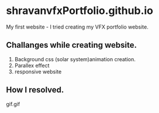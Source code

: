 # shravanvfxPortfolio.github.io
My first website - I tried creating my VFX portfolio website.


## Challanges while creating website.

  1. Background css (solar system)animation creation.
  2. Parallex effect
  3. responsive website

## How I resolved.

gif.gif
